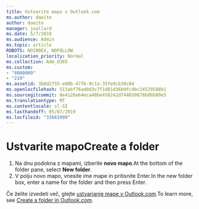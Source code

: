 ```yaml
---
title: Ustvarite mapo v Outlook.com
ms.author: daeite
author: daeite
manager: joallard
ms.date: 5/7/2019
ms.audience: Admin
ms.topic: article
ROBOTS: NOINDEX, NOFOLLOW
localization_priority: Normal
ms.collection: Adm_O365
ms.custom:
- "8000009"
- "219"
ms.assetid: 3b8d2755-e80b-47fb-9c1a-35fe9cb30c04
ms.openlocfilehash: 513abf76ad0d3c7f1d81d36b9fc4bc24529588b1
ms.sourcegitcommit: 8e4126e64eca48be458242d744650878b8bb89e5
ms.translationtype: MT
ms.contentlocale: sl-SI
ms.lasthandoff: 05/07/2019
ms.locfileid: "33663999"
---
```

# <a name="create-a-folder"></a><span data-ttu-id="e47c8-102">Ustvarite mapo</span><span class="sxs-lookup"><span data-stu-id="e47c8-102">Create a folder</span></span>

1. <span data-ttu-id="e47c8-103">Na dnu podokna z mapami, izberite **novo mapo**.</span><span class="sxs-lookup"><span data-stu-id="e47c8-103">At the bottom of the folder pane, select **New folder**.</span></span>
2. <span data-ttu-id="e47c8-104">V polju novo mapo, vnesite ime mape in pritisnite Enter.</span><span class="sxs-lookup"><span data-stu-id="e47c8-104">In the new folder box, enter a name for the folder and then press Enter.</span></span>

<span data-ttu-id="e47c8-105">Če želite izvedeti več, glejte [ustvarjanje mape v Outlook.com](https://go.microsoft.com/fwlink/p/?linkid=873114).</span><span class="sxs-lookup"><span data-stu-id="e47c8-105">To learn more, see [Create a folder in Outlook.com](https://go.microsoft.com/fwlink/p/?linkid=873114).</span></span>